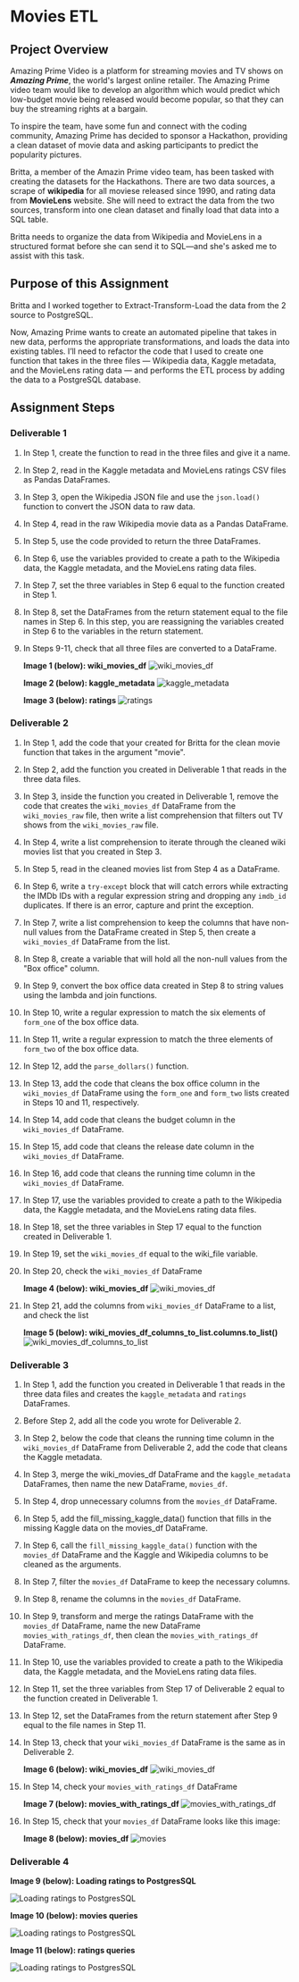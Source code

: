 # Movies ETL

## Project Overview
Amazing Prime Video is a platform for streaming movies and TV shows on ***Amazing Prime***, the world's largest online retailer. The Amazing Prime video team would like to develop an algorithm which would predict which low-budget movie being released would become popular, so that they can buy the streaming rights at a bargain. 

To inspire the team, have some fun and connect with the coding community, Amazing Prime has decided to sponsor a Hackathon, providing a clean dataset of movie data and asking participants to predict the popularity pictures. 

Britta, a member of the Amazin Prime video team, has been tasked with creating the datasets for the Hackathons. There are two data sources, a scrape of **wikipedia** for all moviese released since 1990, and rating data from **MovieLens** website.
She will need to extract the data from the two sources, transform into one clean dataset and finally load that data into a SQL table.

Britta needs to organize the data from Wikipedia and MovieLens in a structured format before she can send it to SQL—and she's asked me to assist with this task.

## Purpose of this Assignment

Britta and I worked together to Extract-Transform-Load the data from the 2 source to PostgreSQL.

Now, Amazing Prime wants to create an automated pipeline that takes in new data, performs the appropriate transformations, and loads the data into existing tables. I’ll need to refactor the code that I used to create one function that takes in the three files — Wikipedia data, Kaggle metadata, and the MovieLens rating data — and performs the ETL process by adding the data to a PostgreSQL database.

## Assignment Steps

### Deliverable 1

1. In Step 1, create the function to read in the three files and give it a name.
2. In Step 2, read in the Kaggle metadata and MovieLens ratings CSV files as Pandas DataFrames.
3. In Step 3, open the Wikipedia JSON file and use the `json.load()` function to convert the JSON data to raw data.
4. In Step 4, read in the raw Wikipedia movie data as a Pandas DataFrame.
5. In Step 5, use the code provided to return the three DataFrames.
6. In Step 6, use the variables provided to create a path to the Wikipedia data, the Kaggle metadata, and the MovieLens rating data files.
7. In Step 7, set the three variables in Step 6 equal to the function created in Step 1.
8. In Step 8, set the DataFrames from the return statement equal to the file names in Step 6. In this step, you are reassigning the variables created in Step 6 to the variables in the return statement.
9. In Steps 9-11, check that all three files are converted to a DataFrame. 

    **Image 1 (below): wiki_movies_df**
    ![wiki_movies_df](./Resources/Deliverable1_wiki_movies_df.png)

    **Image 2 (below): kaggle_metadata**
    ![kaggle_metadata](./Resources/Deliverable1_kaggle_metadata.png)

    **Image 3 (below): ratings**
    ![ratings](./Resources/Deliverable1_ratings.png)




### Deliverable 2

1. In Step 1, add the code that your created for Britta for the clean movie function that takes in the argument "movie".
2. In Step 2, add the function you created in Deliverable 1 that reads in the three data files.
3. In Step 3, inside the function you created in Deliverable 1, remove the code that creates the `wiki_movies_df` DataFrame from the `wiki_movies_raw` file, then write a list comprehension that filters out TV shows from the `wiki_movies_raw` file.
4. In Step 4, write a list comprehension to iterate through the cleaned wiki movies list that you created in Step 3.
5. In Step 5, read in the cleaned movies list from Step 4 as a DataFrame.
6. In Step 6, write a `try-except` block that will catch errors while extracting the IMDb IDs with a regular expression string and dropping any `imdb_id` duplicates. If there is an error, capture and print the exception.
7. In Step 7, write a list comprehension to keep the columns that have non-null values from the DataFrame created in Step 5, then create a `wiki_movies_df` DataFrame from the list.
8. In Step 8, create a variable that will hold all the non-null values from the "Box office" column.
9. In Step 9, convert the box office data created in Step 8 to string values using the lambda and join functions.
10. In Step 10, write a regular expression to match the six elements of `form_one` of the box office data.
11. In Step 11, write a regular expression to match the three elements of `form_two` of the box office data.
12. In Step 12, add the `parse_dollars()` function.
13. In Step 13, add the code that cleans the box office column in the `wiki_movies_df` DataFrame using the `form_one` and `form_two` lists created in Steps 10 and 11, respectively.
14. In Step 14, add code that cleans the budget column in the `wiki_movies_df` DataFrame.
15. In Step 15, add code that cleans the release date column in the `wiki_movies_df` DataFrame.
16. In Step 16, add code that cleans the running time column in the `wiki_movies_df` DataFrame.
17. In Step 17, use the variables provided to create a path to the Wikipedia data, the Kaggle metadata, and the MovieLens rating data files.
18. In Step 18, set the three variables in Step 17 equal to the function created in Deliverable 1.
19. In Step 19, set the `wiki_movies_df` equal to the wiki_file variable.
20. In Step 20, check the `wiki_movies_df` DataFrame

    **Image 4 (below): wiki_movies_df**
    ![wiki_movies_df](./Resources/Deliverable2_wiki_movies_df.png)

21. In Step 21, add the columns from `wiki_movies_df` DataFrame to a list, and check the list

    **Image 5 (below): wiki_movies_df_columns_to_list.columns.to_list()**
    ![wiki_movies_df_columns_to_list](./Resources/Deliverable2_wiki_movies_df_columns_to_list.png)

### Deliverable 3

1. In Step 1, add the function you created in Deliverable 1 that reads in the three data files and creates the `kaggle_metadata` and `ratings` DataFrames.
2. Before Step 2, add all the code you wrote for Deliverable 2.
3. In Step 2, below the code that cleans the running time column in the `wiki_movies_df` DataFrame from Deliverable 2, add the code that cleans the Kaggle metadata.
4. In Step 3, merge the wiki_movies_df DataFrame and the `kaggle_metadata` DataFrames, then name the new DataFrame, `movies_df`.
5. In Step 4, drop unnecessary columns from the `movies_df` DataFrame.
6. In Step 5, add the fill_missing_kaggle_data() function that fills in the missing Kaggle data on the movies_df DataFrame.
7. In Step 6, call the `fill_missing_kaggle_data()` function with the `movies_df` DataFrame and the Kaggle and Wikipedia columns to be cleaned as the arguments.
8. In Step 7, filter the `movies_df` DataFrame to keep the necessary columns.
9. In Step 8, rename the columns in the `movies_df` DataFrame.
10. In Step 9, transform and merge the ratings DataFrame with the `movies_df` DataFrame, name the new DataFrame `movies_with_ratings_df`, then clean the `movies_with_ratings_df` DataFrame.
11. In Step 10, use the variables provided to create a path to the Wikipedia data, the Kaggle metadata, and the MovieLens rating data files.
12. In Step 11, set the three variables from Step 17 of Deliverable 2 equal to the function created in Deliverable 1.
13. In Step 12, set the DataFrames from the return statement after Step 9 equal to the file names in Step 11.
14. In Step 13, check that your `wiki_movies_df` DataFrame is the same as in Deliverable 2.

    **Image 6 (below): wiki_movies_df**
    ![wiki_movies_df](./Resources/Deliverable3_wiki_movies_df.png)

15. In Step 14, check your `movies_with_ratings_df` DataFrame 

    **Image 7 (below): movies_with_ratings_df**
    ![movies_with_ratings_df](./Resources/Deliverable3_movies_with_ratings_df.png)

16. In Step 15, check that your `movies_df` DataFrame looks like this image:

    **Image 8 (below): movies_df**
    ![movies](./Resources/Deliverable3_movies_df.png)

### Deliverable 4

**Image 9 (below): Loading ratings to PostgresSQL**

![Loading ratings to PostgresSQL](./Resources/Deliverable4_loading_ratings_to_SQL.PNG)


**Image 10 (below): movies queries**

![Loading ratings to PostgresSQL](./Resources/movies_query.png)

**Image 11 (below): ratings queries**

![Loading ratings to PostgresSQL](./Resources/ratings_query.png)